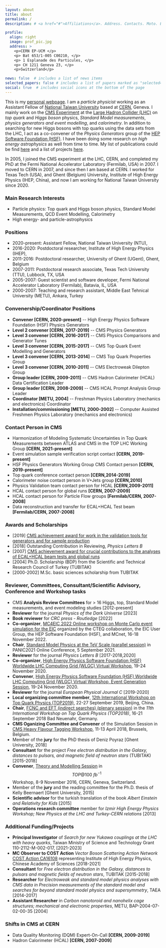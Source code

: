 ```yaml
---
layout: about
title: about
permalink: /
description: # <a href="#">Affiliations</a>. Address. Contacts. Moto. Etc.

profile:
  align: right
  image: prof_pic.jpg
  address: >
    <p>CERN EP-UCM </p>
    <p> Bat 653/1-005 C00210, </p>
    <p> 1 Esplanade des Particules, </p>  
    <p> CH 1211 Geneva 23, </p>
    <p>Switzerland</p>

news: false  # includes a list of news items
selected_papers: false # includes a list of papers marked as "selected={true}"
social: true  # includes social icons at the bottom of the page
---
```

This is my [personal webpage](https://efe.web.cern.ch). I am a *particle physicist* working as an Assistant Fellow of [National Taiwan University](https://hep1.phys.ntu.edu.tw/hep-web/) based at [CERN](https://home.cern/), Geneva. I mainly work on the [CMS Experiment](https://cms.cern/) at the [Large Hadron Collider (LHC)](https://home.cern/science/accelerators/large-hadron-collider) on *top quark* and *Higgs boson* physics, *Standard Model measurements*, *physics generators and event modelling*, and *calorimetry*. In addition to searching for new Higgs bosons with top quarks using the data sets from the LHC, I act as a co-convener of the *Physics Generators* group of the [HEP Software Foundation (HSF)](https://hepsoftwarefoundation.org/). I have been doing some research on *high energy astrophysics* as well from time to time. My list of publications could be find [here](https://efeyazgan.github.io/publications/) and a list of projects [here](https://efeyazgan.github.io/projects/). 

In 2005, I joined the CMS experiment at the LHC, CERN, and completed my PhD at the Fermi National Accelerator
Laboratory (Fermilab, USA) in 2007.
I moved to CERN in 2007, and since then I am based at CERN. I worked for Texas Tech (USA), and Ghent (Belgium) University, Institute of High Energy Physics (IHEP, China), and now I am working for National Taiwan University since 2020. 

<!--- I live in France near Geneva with my family. --->

<!--- ### Short Biography --->

### Main Research Interests
* Particle physics: Top quark and Higgs boson physics, Standard Model Measurements, QCD Event Modelling, Calorimetry
* High energy- and particle-astrophysics

### Positions 
* 2020-present: Assistant Fellow, National Taiwan University (NTU),
* 2016-2020: Postdoctoral researcher, Institute of High Energy Physics (IHEP),
* 2011-2016: Postdoctoral researcher, University of Ghent (UGent), Ghent, Belgium
* 2007-2011: Postdoctoral research associate, Texas Tech University (TTU), Lubbock, TX, USA
* 2005-2007: Guest scientist and software developer, Fermi National Accelerator Laboratory (Fermilab), Batavia, IL, USA
* 2000-2007: Teaching and research assistant, Middle East Tehnical University (METU), Ankara, Turkey 

### Convenership/Coordinator Positions
* **Convener [CERN, 2020-present]**  -- High Energy Physics Software Foundation (HSF) Physics Generators     
* **Level 2 convener [CERN, 2017-2019]**  -- CMS Physics Generators                                          
* **Level 3 convener [CERN, 2016-2017]** -- CMS Physics Comparisons and Generator Tunes 
* **Level 3 convener [CERN, 2015-2017]** -- CMS Top Quark Event Modelling and Generators 
* **Level 3 convener [CERN, 2013-2014]** -- CMS Top Quark Properties Group 
* **Level 3 convener [CERN, 2010-2011]** -- CMS Electroweak Dilepton Group 
* **Group leader [CERN, 2009-2011]** -- CMS Hadron Calorimeter (HCAL) Data Certification Leader 
* **Group leader [CERN, 2008-2009]** -- CMS HCAL Prompt Analysis Group Leader 
* **Coordinator [METU, 2004]** -- Freshman Physics Laboratory (mechanics and electronics) Coordinator 
* **Installation/commissioning [METU, 2000-2002]** -- Computer Assisted Freshmen Physics Laboratory (mechanics and electronics) 

### Contact Person in CMS
* Harmonization of Modeling Systematic Uncertainties in Top Quark Measurements between ATLAS and CMS in the TOP LHC Working Group **[CERN, 2021-present]**
* Event simulation sample verification script contact **[CERN, 2019-present]**
* HSF Physics Generators Working Group CMS Contact person **[CERN, 2019-present]**
* Top quark conference contact person **[CERN,2014-2019]**
* Calorimeter noise contact person in V+Jets group **[CERN,2010]**
* Physics Validation team contact person for HCAL **[CERN,2009-2011]**
* HCAL contact person for global runs **[CERN, 2007-2009]**
* HCAL contact person for Particle Flow groups **[Fermilab/CERN, 2007-2008]** 
* Data reconstruction and transfer for ECAL+HCAL Test beam **[Fermilab/CERN, 2007-2008]**  

### Awards and Scholarships
* [2019] [CMS achievement award for work in the validation tools for generators and for sample production](https://cms.cern/content/achievement-awards-2019)
* [2018] Outstanding Contribution in Reviewing, *Physics Letters B*
* [2007] [CMS achievement award for crucial contributions to the analyses of ECAL+HCAL beam tests and global runs](https://cms.cern/content/achievement-awards-2007)
* [2004] Ph.D. Scholarship (BDP) from the Scientific and Technical Research Council of Turkey (TUBITAK)
* [2000-2002] M.Sc. basic sciences scholarship from TUBITAK 

### Reviewer, Committees, Consultant/Scientific Advisory, Conference and Workshop tasks
* CMS **Analysis Review Committees** for > 16 Higgs, top, Standard Model measurements, and event modeling studies [2012-present]
* **Reviewer** for the journal *Physics of the Dark Universe* [2023]
* **Book reviewer** for *CRC press - Routledge* [2022]
* **Co-organizer**, [MC4EIC 2022 Online workshop on Monte Carlo event simulation for the EIC](https://indico.bnl.gov/event/17608/) organized by the CTEQ collaboration, the EIC User Group, the HEP Software Foundation (HSF), and MCnet, 16-18 November 2022.
* **Chair**, [Standard Model Physics at the TeV Scale (parallel session)](https://indico.lip.pt/event/592/sessions/496/#20210908) in PANIC2021 Online Conference, 5 September 2021.
* **Reviewer** for the journal *Physics Letters B* [2017-2018,2020]
* **Co-organizer**, [High Energy Physics Software Foundation (HSF) Worldwide LHC Computing Grid (WLGC) Virtual Workshop](https://indico.cern.ch/event/941278/), 19-24 November 2020. 
* **Convener**, [High Energy Physics Software Foundation (HSF) Worldwide LHC Computing Grid (WLGC) Virtual Workshop, Event Generation Session](https://indico.cern.ch/event/941278/), 19-24 November 2020. 
* **Reviewer** for the journal *European Physical Journal C* [2019-2020]
* **Local organizing committee member**, [12th International Workshop on Top Quark Physics (TOP2019)](https://indico.cern.ch/event/792576/), 22-27 September 2019, Beijing, China. 
* **Chair**, [FCNC and EFT (indirect searches) (plenary session)](https://indico.cern.ch/event/690229/timetable/#20180919) in the *11th International Workshop on Top Quark Physics (TOP2018)*, 16-21 September 2018 Bad Neuenahr, Germany.
* **CMS Oganizing Committee and Convener** of the Simulation Session in [CMS Heavy Flavour Tagging Workshop](https://indico.cern.ch/event/695320/), 11-13 April 2018, Brussels, Belgium.
* Member of the **jury** for the PhD thesis of Deniz Poyraz [Ghent University, 2018]
* **Consultant** for the project *Free electron distribution in the Galaxy, distances to pulsars, and magnetic field of neutron stars* (TUBITAK) [2015-2018]
* **Convener**, [Theory and Modelling Session](https://indico.cern.ch/event/568255/sessions/208751/#20161108) in $$TOP@100~fb^{-1}$$ Workshop, 8-9 November 2016, CERN, Geneva, Switzerland. 
* Member of the **jury** and the reading committee for the Ph.D. thesis of Kelly Beernaert [Ghent University, 2015]
* **Scientific advisor** for the turkish translation of the book *Albert Einstein and Relativity for Kids* [2015]
* **Operations research committee** member for *Izmir High Energy Physics Workshop; New Physics at the LHC and Turkey-CERN relations* [2013]

### Additional Funding/Projects

* **Principal Investigator** of *Search for new Yukawa couplings at the LHC with heavy quarks*, Taiwan Ministry of Science and Technology Grant 110-2112-M-002-017, [2021-2023] 
* **MC Observer to COST Action** *Vector Boson Scattering Action Network* [COST Action CA16108](http://www.cost.eu/COST_Actions/ca/CA16108) representing Institute of High Energy Physics, Chinese Academy of Sciences [2018-2021]
* **Consultant** for *Free electron distribution in the Galaxy, distances to pulsars and magnetic fields of neutron stars*, TUBITAK [2015-2018]
* **Researcher** for *Electroweak and standard model physics analyses with CMS data in Precision measurements of the standard model and searches for beyond standard model physics and supersymmetry*, TAEA [2014-2017]
* **Assistant Researcher** in *Carbon nanotoroid and nanohelix cage structures; mechanical and electronic properties*, METU, BAP-2004-07-02-00-35 [2004]


### Shifts in CMS at CERN
* Data Quality Monitoring (DQM) Expert-On-Call **[CERN, 2009-2019]**
* Hadron Calorimeter (HCAL) **[CERN, 2007-2009]**

